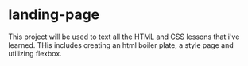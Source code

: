 # landing-page

This project will be used to text all the HTML and CSS lessons that i've learned. THis includes creating an html boiler plate, a style page and utilizing flexbox. 